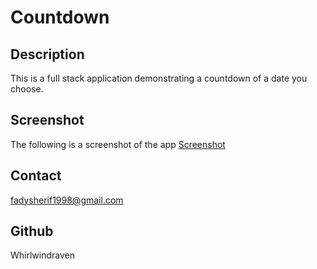 # Countdown 

## Description 
This is a full stack application demonstrating a countdown of a date you choose. 

## Screenshot 
The following is a screenshot of the app [Screenshot](./countdown.png)

## Contact
fadysherif1998@gmail.com 

## Github 
Whirlwindraven